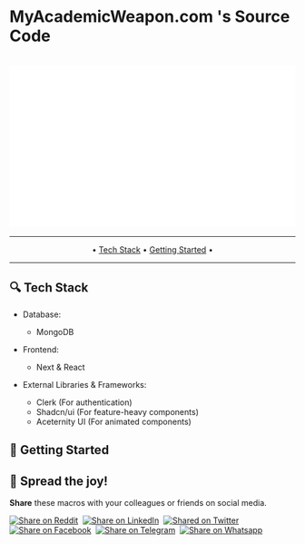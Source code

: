 # MyAcademicWeapon.com 's Source Code

<br />
<div align="center">
  <a href="https://learn.microsoft.com/en-us/office/vba/api/overview/excel">
    <img src="https://github.com/LimJiaEarn/myacademicweapon/blob/main/public/images/BigLogo.svg" alt="Logo">
  </a>
</div>
 
 ---

 <p align="center">
• <a href="#-tech-stack">Tech Stack</a> • <a href="#-getting-started">Getting Started</a> • 
 </p>

---

## 🔍 Tech Stack

* Database:
    - MongoDB

* Frontend:
    - Next & React

* External Libraries & Frameworks:
    - Clerk (For authentication)
    - Shadcn/ui (For feature-heavy components)
    - Aceternity UI (For animated components)



## 🤸 Getting Started



## 🌟 Spread the joy!
**Share** these macros with your colleagues or friends on social media.

<a href="https://www.reddit.com" target="_blank">
 <img src="https://img.shields.io/twitter/url?label=Reddit&logo=Reddit&style=social&url=https://www.reddit.com/" alt="Share on Reddit"/></a>&nbsp;
<a href="https://www.linkedin.com" target="_blank">
 <img src="https://img.shields.io/twitter/url?label=LinkedIn&logo=LinkedIn&style=social&url=https://www.linkedin.com" alt="Share on LinkedIn"/></a>&nbsp;
<a href="https://twitter.com" target="_blank">
 <img src="https://img.shields.io/twitter/url?label=Twitter&logo=Twitter&style=social&url=https://twitter.com" alt="Shared on Twitter"/></a>&nbsp;
<a href="https://www.facebook.com" target="_blank">
 <img src="https://img.shields.io/twitter/url?label=Facebook&logo=Facebook&style=social&url=https://www.facebook.com" alt="Share on Facebook"/></a>&nbsp;
<a href="https://t.me/share" target="_blank">
 <img src="https://img.shields.io/twitter/url?label=Telegram&logo=Telegram&style=social&url=https://t.me/share" alt="Share on Telegram"/></a>&nbsp;
<a href="https://wa.me" target="_blank">
 <img src="https://img.shields.io/twitter/url?label=Whatsapp&logo=Whatsapp&style=social&url=https://wa.me" alt="Share on Whatsapp"/></a>&nbsp;